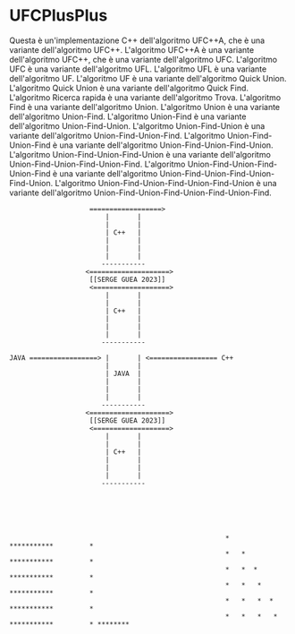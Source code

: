 # UFCPlusPlus

Questa è un'implementazione C++ dell'algoritmo UFC++A, che è una variante dell'algoritmo UFC++.
L'algoritmo UFC++A è una variante dell'algoritmo UFC++, che è una variante dell'algoritmo UFC.
L'algoritmo UFC è una variante dell'algoritmo UFL. L'algoritmo UFL è una variante dell'algoritmo UF.
L'algoritmo UF è una variante dell'algoritmo Quick Union.
L'algoritmo Quick Union è una variante dell'algoritmo Quick Find.
L'algoritmo Ricerca rapida è una variante dell'algoritmo Trova.
L'algoritmo Find è una variante dell'algoritmo Union. L'algoritmo Union è una variante dell'algoritmo Union-Find.
L'algoritmo Union-Find è una variante dell'algoritmo Union-Find-Union.
L'algoritmo Union-Find-Union è una variante dell'algoritmo Union-Find-Union-Find.
L'algoritmo Union-Find-Union-Find è una variante dell'algoritmo Union-Find-Union-Find-Union.
L'algoritmo Union-Find-Union-Find-Union è una variante dell'algoritmo Union-Find-Union-Find-Union-Find.
L'algoritmo Union-Find-Union-Find-Union-Find è una variante dell'algoritmo Union-Find-Union-Find-Union-Find-Union.
L'algoritmo Union-Find-Union-Find-Union-Find-Union è una variante dell'algoritmo Union-Find-Union-Find-Union-Find-Union-Find.



           
                        ==================>
                            |       |
                            |       |
                            | C++   |
                            |       |
                            |       |
                            |       |
                           -----------
                       <====================>
                        [[SERGE GUEA 2023]] 
                        <===================>
                            |       |
                            |       |
                            | C++   |
                            |       |
                            |       |
                            |       |
                           -----------

    JAVA =================> |       | <================= C++
                            |       |
                            | JAVA  |
                            |       |
                            |       |
                            |       |
                           -----------
                       <====================>
                        [[SERGE GUEA 2023]] 
                        <===================>
                            |       |
                            |       |
                            | C++   |
                            |       |
                            |       |
                            |       |
                           -----------






                                                          *                   ***********         *           
                                                          *   *               ***********         * 
                                                          *   *  *            ***********         *
                                                          *   *   *           ***********         *
                                                          *   *   *  *        ***********         *
                                                          *   *   *   *       ***********         * ******** 
    










